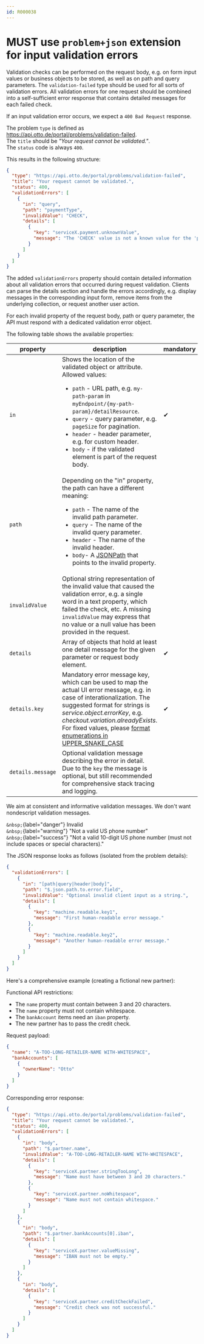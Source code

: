 ```yaml
---
id: R000038
---
```


# MUST use `problem+json` extension for input validation errors

Validation checks can be performed on the request body, e.g. on form input values or business objects to be stored, as well as on path and query parameters. The `validation-failed` type should be used for all sorts of validation errors. All validation errors for one request should be combined into a self-sufficient error response that contains detailed messages for each failed check.

If an input validation error occurs, we expect a `400 Bad Request` response.

The problem `type` is defined as <https://api.otto.de/portal/problems/validation-failed>.<br />
The `title` should be _"Your request cannot be validated."_.<br />
The `status` code is always `400`.

This results in the following structure:

```json
{
  "type": "https://api.otto.de/portal/problems/validation-failed",
  "title": "Your request cannot be validated.",
  "status": 400,
  "validationErrors": [
    {
      "in": "query",
      "path": "paymentType",
      "invalidValue": "CHECK",
      "details": [
        {
          "key": "serviceX.payment.unknownValue",
          "message": "The 'CHECK' value is not a known value for the 'paymentType' query parameter."
        }
      ]
    }
  ]
}
```

The added `validationErrors` property should contain detailed information about all validation errors that occurred during request validation.
Clients can parse the details section and handle the errors accordingly, e.g. display messages in the corresponding input form, remove items from the underlying collection, or request another user action.

For each invalid property of the request body, path or query parameter, the API must respond with a dedicated validation error object.

The following table shows the available properties:

| property          | description                                                                                                                                                                                                                                                                                                                                                                                                                          | mandatory |
| ----------------- | ------------------------------------------------------------------------------------------------------------------------------------------------------------------------------------------------------------------------------------------------------------------------------------------------------------------------------------------------------------------------------------------------------------------------------------ | --------- |
| `in`              | Shows the location of the validated object or attribute. Allowed values:<ul><li><code>path</code> - URL path, e.g. `my-path-param` in `myEndpoint/{my-path-param}/detailResource`.</li><li><code>query</code> - query parameter, e.g. `pageSize` for pagination.</li><li><code>header</code> - header parameter, e.g. for custom header.</li><li><code>body</code> - if the validated element is part of the request body.</li></ul> | ✔         |
| `path`            | Depending on the "in" property, the path can have a different meaning:<ul><li><code>path</code> - The name of the invalid path parameter.</li><li><code>query</code> - The name of the invalid query parameter.</li><li><code>header</code> - The name of the invalid header.</li><li><code>body</code>- A [JSONPath](https://goessner.net/articles/JsonPath/) that points to the invalid property.</li></ul>                        |           |
| `invalidValue`    | Optional string representation of the invalid value that caused the validation error, e.g. a single word in a text property, which failed the check, etc. A missing `invalidValue` may express that no value or a null value has been provided in the request.                                                                                                                                                                       |           |
| `details`         | Array of objects that hold at least one detail message for the given parameter or request body element.                                                                                                                                                                                                                                                                                                                              | ✔         |
| `details.key`     | Mandatory error message key, which can be used to map the actual UI error message, e.g. in case of interationalization. The suggested format for strings is _service.object.errorKey_, e.g. _checkout.variation.alreadyExists_. <br> For fixed values, please [format enumerations in UPPER_SNAKE_CASE](../../../../global/json/naming-conventions/rules/must-format-enumerations-in-upper-snake-case.md)                                                                                                         | ✔         |
| `details.message` | Optional validation message describing the error in detail. Due to the `key` the message is optional, but still recommended for comprehensive stack tracing and logging.                                                                                                                                                                                                                                                             |

We aim at consistent and informative validation messages.
We don't want nondescript validation messages.

`&nbsp;`{label="danger"} Invalid  
`&nbsp;`{label="warning"} "Not a valid US phone number"  
`&nbsp;`{label="success"} "Not a valid 10-digit US phone number (must not include spaces or special characters)."

The JSON response looks as follows (isolated from the problem details):

```json
{
  "validationErrors": [
    {
      "in": "[path|query|header|body]",
      "path": "$.json.path.to.error.field",
      "invalidValue": "Optional invalid client input as a string.",
      "details": [
        {
          "key": "machine.readable.key1",
          "message": "First human-readable error message."
        },
        {
          "key": "machine.readable.key2",
          "message": "Another human-readable error message."
        }
      ]
    }
  ]
}
```

Here's a comprehensive example (creating a fictional new partner):

Functional API restrictions:

- The `name` property must contain between 3 and 20 characters.
- The `name` property must not contain whitespace.
- The `bankAccount` items need an `iban` property.
- The new partner has to pass the credit check.

Request payload:

```json
{
  "name": "A-TOO-LONG-RETAILER-NAME WITH-WHITESPACE",
  "bankAccounts": [
    {
      "ownerName": "Otto"
    }
  ]
}
```

Corresponding error response:

```json
{
  "type": "https://api.otto.de/portal/problems/validation-failed",
  "title": "Your request cannot be validated.",
  "status": 400,
  "validationErrors": [
    {
      "in": "body",
      "path": "$.partner.name",
      "invalidValue": "A-TOO-LONG-RETAILER-NAME WITH-WHITESPACE",
      "details": [
        {
          "key": "serviceX.partner.stringTooLong",
          "message": "Name must have between 3 and 20 characters."
        },
        {
          "key": "serviceX.partner.noWhitespace",
          "message": "Name must not contain whitespace."
        }
      ]
    },
    {
      "in": "body",
      "path": "$.partner.bankAccounts[0].iban",
      "details": [
        {
          "key": "serviceX.partner.valueMissing",
          "message": "IBAN must not be empty."
        }
      ]
    },
    {
      "in": "body",
      "details": [
        {
          "key": "serviceX.partner.creditCheckFailed",
          "message": "Credit check was not successful."
        }
      ]
    }
  ]
}
```

